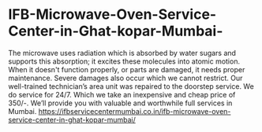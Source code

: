 # IFB-Microwave-Oven-Service-Center-in-Ghat-kopar-Mumbai-
The microwave uses radiation which is absorbed by water sugars and supports this absorption; it excites these molecules into atomic motion. When it doesn't function properly, or parts are damaged, it needs proper maintenance. Severe damages also occur which we cannot restrict. Our well-trained technician’s area unit was repaired to the doorstep service. We do service for 24/7. Which we take an inexpensive and cheap price of 350/-. We’ll provide you with valuable and worthwhile full services in Mumbai. https://ifbservicecentermumbai.co.in/ifb-microwave-oven-service-center-in-ghat-kopar-mumbai/
